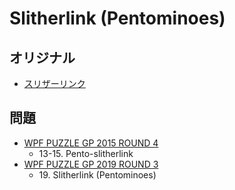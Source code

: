 # Slitherlink (Pentominoes)

## オリジナル
- [スリザーリンク](slitherlink.md)

## 問題
- [WPF PUZZLE GP 2015 ROUND 4](../questions/wpfpgp2015_4.md)
	- 13-15. Pento-slitherlink
- [WPF PUZZLE GP 2019 ROUND 3](../questions/wpfpgp2019_3.md)
	- 19\. Slitherlink (Pentominoes)
